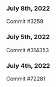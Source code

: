 ### July 8th, 2022

Commit #3259

### July 5th, 2022

Commit #314353


### July 4th, 2022

Commit #72281
